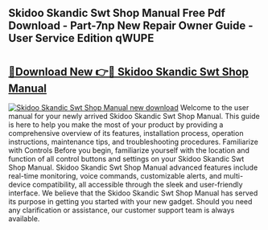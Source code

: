 ## Skidoo Skandic Swt Shop Manual Free Pdf Download - Part-7np New Repair Owner Guide - User Service Edition qWUPE

# <h2><a href="http://bc82007.oget.top/?id=Skidoo+Skandic+Swt+Shop+Manual">🔗Download New 👉🔴 Skidoo Skandic Swt Shop Manual</a></h2>

[![Skidoo Skandic Swt Shop Manual new download](https://i.imgur.com/5g1atiW.png)](http://bc82007.oget.top/?id=Skidoo+Skandic+Swt+Shop+Manual)
Welcome to the user manual for your newly arrived Skidoo Skandic Swt Shop Manual. This guide is here to help you make the most of your product by providing a comprehensive overview of its features, installation process, operation instructions, maintenance tips, and troubleshooting procedures. Familiarize with Controls Before you begin, familiarize yourself with the location and function of all control buttons and settings on your Skidoo Skandic Swt Shop Manual. Skidoo Skandic Swt Shop Manual advanced features include real-time monitoring, voice commands, customizable alerts, and multi-device compatibility, all accessible through the sleek and user-friendly interface. We believe that the Skidoo Skandic Swt Shop Manual has served its purpose in getting you started with your new gadget. Should you need any clarification or assistance, our customer support team is always available.
